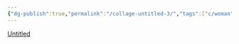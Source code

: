 ```yaml
---
{"dg-publish":true,"permalink":"/collage-untitled-3/","tags":["c/woman","c/speaker","c/flower","c/black","c/flat-background","c/red"],"created":"2024-01-03T17:27:54.692-05:00","updated":"2024-01-03T17:28:32.643-05:00"}
---
```



[Untitled](https://www.instagram.com/p/CRrcQbYKnIL/)
